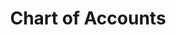 ---
title: Chart of Accounts
layout: custom
keywords: [Account, Epicor, Companies]
description: Chart of Accounts and specifically account descriptions, i.e. the need to have a “clean” chart of accounts across companies 
---
